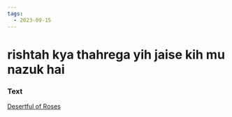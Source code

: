 ```yaml
---
tags:
  - 2023-09-15
---
```

# rishtah kya thahrega yih jaise kih mu nazuk hai

### Text
[Desertful of Roses](https://franpritchett.com/00garden/10c/1037/index_1037.html)

